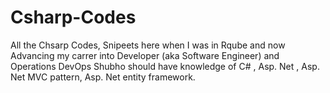 # Csharp-Codes
All the Chsarp Codes, Snipeets here when I was in Rqube and now Advancing my carrer into Developer (aka Software Engineer) and Operations DevOps Shubho should have knowledge of C# , Asp. Net , Asp. Net MVC pattern, Asp. Net entity framework. 
